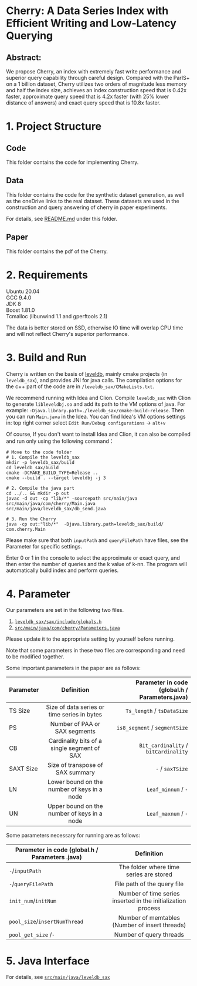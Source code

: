 # Cherry: A Data Series Index with Efficient Writing and Low-Latency Querying

## Abstract: 

We propose Cherry, an index with extremely fast write performance and superior query capability through careful design.
Compared with the ParIS+ on a 1 billion dataset, Cherry utilizes two orders of magnitude less memory and half the index size, 
achieves an index construction speed that is 0.42x faster, 
approximate query speed that is 4.2x faster (with 25% lower distance of answers) and exact query speed that is 10.8x faster.

# 1. Project Structure

## Code
This folder contains the code for implementing Cherry.

## Data
This folder contains the code for the synthetic dataset generation, as well as the oneDrive links to the real dataset.
These datasets are used in the construction and query answering of cherry in paper experiments.

For details, see [README.md](https://github.com/imarcher/Cherry/blob/master/data/README.md) under this folder.

## Paper
This folder contains the pdf of the Cherry.



# 2. Requirements

Ubuntu 20.04 \
GCC 9.4.0 \
JDK 8 \
Boost 1.81.0 \
Tcmalloc (libunwind 1.1 and gperftools 2.1)

The data is better stored on SSD, otherwise IO time will overlap CPU time and will not reflect Cherry's superior performance.


# 3. Build and Run
Cherry is written on the basis of [leveldb](https://github.com/google/leveldb), mainly cmake projects (in `leveldb_sax`), and provides JNI for java calls.
The compilation options for the c++ part of the code are in `/leveldb_sax/CMakeLists.txt`.

We recommend running with Idea and Clion.
Compile `leveldb_sax` with Clion to generate `libleveldbj.so` and add its path to the VM options of java.
For example: `-Djava.library.path=./leveldb_sax/cmake-build-release`. Then you can run `Main.java` in the Idea.
You can find Idea's VM options settings in: top right corner select `Edit Run/Debug configurations` -> `alt+v`

Of course, If you don't want to install Idea and Clion, it can also be compiled and run only using the following command：
```shell
# Move to the code folder
# 1. Compile the leveldb_sax
mkdir -p leveldb_sax/build
cd leveldb_sax/build
cmake -DCMAKE_BUILD_TYPE=Release .. 
cmake --build . --target leveldbj -j 3

# 2. Compile the java part
cd ../.. && mkdir -p out
javac -d out -cp "lib/*" -sourcepath src/main/java src/main/java/com/cherry/Main.java src/main/java/leveldb_sax/db_send.java

# 3. Run the Cherry
java -cp out:"lib/*"  -Djava.library.path=leveldb_sax/build/  com.cherry.Main
```

Please make sure that both `inputPath` and `queryFilePath` have files, see the Parameter for specific settings. 

Enter 0 or 1 in the console to select the approximate or exact query, and then enter the number of queries and the k value of k-nn.
The program will automatically build index and perform queries.

# 4. Parameter
Our parameters are set in the following two files.

1. [`leveldb_sax/sax/include/globals.h`](https://github.com/imarcher/Cherry/blob/master/code/leveldb_sax/sax/include/globals.h)
2. [`src/main/java/com/cherry/Parameters.java`](https://github.com/imarcher/Cherry/blob/master/code/src/main/java/com/cherry/Parameters.java)

Please update it to the appropriate setting by yourself before running.

Note that some parameters in these two files are corresponding and need to be modified together.

Some important parameters in the paper are as follows:

| Parameter |                 Definition                  | Parameter in code (global.h / Parameters.java) |
|-----------|:-------------------------------------------:|-----------------------------------------------:|
| TS Size   | Size of data series or time series in bytes |                     `Ts_length` / `tsDataSize` |
| PS        |        Number of PAA or SAX segments        |                  `is8_segment` / `segmentSize` |
| CB        | Cardinality bits of a single segment of SAX |           `Bit_cardinality` / `bitCardinality` |
| SAXT Size |      Size of transpose of SAX summary       |                               `-` / `saxTSize` |
| LN        | Lower bound on the number of keys in a node |                           `Leaf_minnum`  / `-` |
| UN        | Upper bound on the number of keys in a node |                           `Leaf_maxnum`  / `-` |

Some parameters necessary for running are as follows:

| Parameter in code (global.h / Parameters .java) |                          Definition                          | 
|-------------------------------------------------|:------------------------------------------------------------:|
| `-`/`inputPath`                                 |           The folder where time series are stored            |
| `-`/`queryFilePath`                             |                 File path of the query file                  |
| `init_num`/`initNum`                            | Number of time series inserted in the initialization process |
| `pool_size`/`insertNumThread`                   |        Number of memtables (Number of insert threads)        |
| `pool_get_size` /`-`                            |                   Number of query threads                    |

# 5. Java Interface
For details, see [`src/main/java/leveldb_sax`](https://github.com/imarcher/Cherry/tree/master/code/src/main/java/leveldb_sax)

